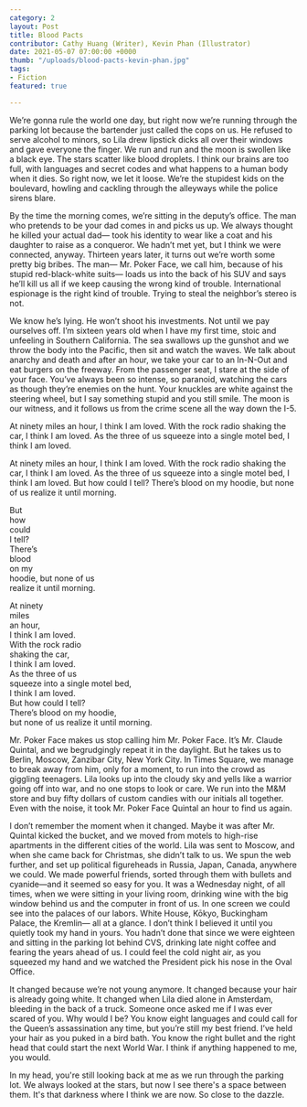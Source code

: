 ```yaml
---
category: 2
layout: Post
title: Blood Pacts
contributor: Cathy Huang (Writer), Kevin Phan (Illustrator)
date: 2021-05-07 07:00:00 +0000
thumb: "/uploads/blood-pacts-kevin-phan.jpg"
tags: 
- Fiction
featured: true

---
```

We’re gonna rule the world one day, but right now we’re running through the parking lot because the bartender just called the cops on us. He refused to serve alcohol to minors, so Lila drew lipstick dicks all over their windows and gave everyone the finger. We run and run and the moon is swollen like a black eye. The stars scatter like blood droplets. I think our brains are too full, with languages and secret codes and what happens to a human body when it dies. So right now, we let it loose. We’re the stupidest kids on the boulevard, howling and cackling through the alleyways while the police sirens blare. 

By the time the morning comes, we’re sitting in the deputy’s office. The man who pretends to be your dad comes in and picks us up. We always thought he killed your actual dad— took his identity to wear like a coat and his daughter to raise as a conqueror. We hadn’t met yet, but I think we were connected, anyway. Thirteen years later, it turns out we’re worth some pretty big bribes. The man— Mr. Poker Face, we call him, because of his stupid red-black-white suits— loads us into the back of his SUV and says he’ll kill us all if we keep causing the wrong kind of trouble. International espionage is the right kind of trouble. Trying to steal the neighbor’s stereo is not. 

We know he’s lying. He won’t shoot his investments. Not until we pay ourselves off.
I’m sixteen years old when I have my first time, stoic and unfeeling in Southern California. The sea swallows up the gunshot and we throw the body into the Pacific, then sit and watch the waves. We talk about anarchy and death and after an hour, we take your car to an In-N-Out and eat burgers on the freeway. From the passenger seat, I stare at the side of your face. You’ve always been so intense, so paranoid, watching the cars as though they’re enemies on the hunt. Your knuckles are white against the steering wheel, but I say something stupid and you still smile. The moon is our witness, and it follows us from the crime scene all the way down the I-5. 

<p class="blood-pacts laptop"> At ninety miles an hour, I think I am loved. With the rock radio shaking the car, I think I am loved. As the three of us squeeze into a single motel bed, I think I am loved.</p>

<p class="blood-pacts mobile"> At ninety miles an hour, I think I am loved. With the rock radio shaking the car, I think I am loved. As the three of us squeeze into a single motel bed, I think I am loved. But how could I tell? There’s blood on my hoodie, but none of us realize it until morning.</p>

<div class="blood-pacts-bg">
    <p class="blood-pacts-content-overlay laptop">
    But<br/>
    how<br/>
    could<br/>
    I tell?<br/>
    There’s<br/>
    blood<br/>
    on my<br/>
    hoodie, but none of us<br/>
    realize it until morning.</p>
    <p class="blood-pacts-content-overlay desktop">
    At ninety<br/>
    miles<br/>
    an hour,<br/>
    I think I am loved.<br/>
    With the rock radio<br/>
    shaking the car,<br/>
    I think I am loved.<br/>
    As the three of us<br/>
    squeeze into a single motel bed,<br/>
    I think I am loved.<br/>
    But how could I tell?<br/>
    There’s blood on my hoodie,<br/>
    but none of us realize it until morning.<br/>
    </p>
</div>

Mr. Poker Face makes us stop calling him Mr. Poker Face. It’s Mr. Claude Quintal, and we begrudgingly repeat it in the daylight. But he takes us to Berlin, Moscow, Zanzibar City, New York City. In Times Square, we manage to break away from him, only for a moment, to run into the crowd as giggling teenagers. Lila looks up into the cloudy sky and yells like a warrior going off into war, and no one stops to look or care. We run into the M&M store and buy fifty dollars of custom candies with our initials all together. Even with the noise, it took Mr. Poker Face Quintal an hour to find us again. 

I don’t remember the moment when it changed. Maybe it was after Mr. Quintal kicked the bucket, and we moved from motels to high-rise apartments in the different cities of the world. Lila was sent to Moscow, and when she came back for Christmas, she didn’t talk to us. We spun the web further, and set up political figureheads in Russia, Japan, Canada, anywhere we could. We made powerful friends, sorted through them with bullets and cyanide—and it seemed so easy for you.  It was a Wednesday night, of all times, when we were sitting in your living room, drinking wine with the big window behind us and the computer in front of us. In one screen we could see into the palaces of our labors. White House, Kōkyo, Buckingham Palace, the Kremlin— all at a glance. I don’t think I believed it until you quietly took my hand in yours. You hadn’t done that since we were eighteen and sitting in the parking lot behind CVS, drinking late night coffee and fearing the years ahead of us. I could feel the cold night air, as you squeezed my hand and we watched the President pick his nose in the Oval Office. 

It changed because we’re not young anymore. It changed because your hair is already going white. It changed when Lila died alone in Amsterdam, bleeding in the back of a truck. Someone once asked me if I was ever scared of you. Why would I be? You know eight languages and could call for the Queen’s assassination any time, but you’re still my best friend. I’ve held your hair as you puked in a bird bath. You know the right bullet and the right head that could start the next World War. I think if anything happened to me, you would. 

In my head, you're still looking back at me as we run through the parking lot. We always looked at the stars, but now I see there's a space between them. It's that darkness where I think we are now. So close to the dazzle. 
